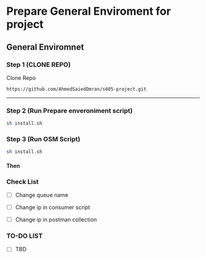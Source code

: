 # Prepare General Enviroment for project
## General Enviromnet

### Step 1 (CLONE REPO)
Clone Repo
```sh
https://github.com/AhmedSaiedOmran/s605-project.git
```
---

### Step 2 (Run Prepare enveroniment script)
```sh
sh install.sh
```

### Step 3 (Run OSM Script)
```sh
sh install.sh
```


#### Then

### Check List

- [ ] Change queue name
- [ ] Change ip in consumer script
- [ ] Change ip in postman collection


### TO-DO LIST

- [ ] TBD